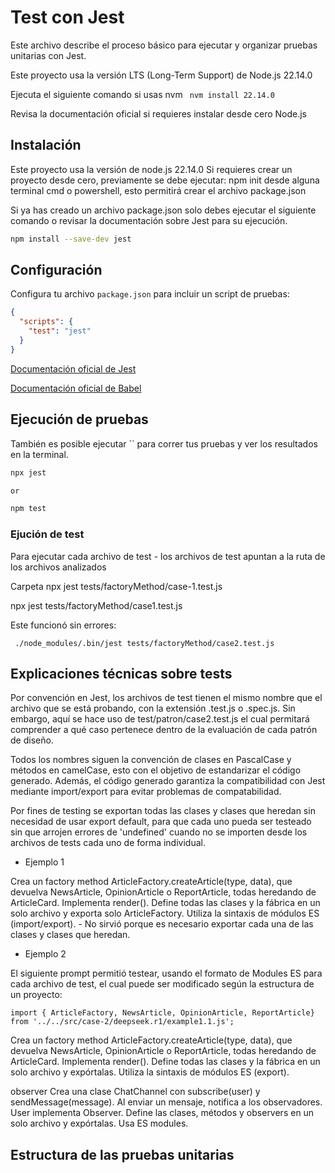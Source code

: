 # Test con Jest

Este archivo describe el proceso básico para ejecutar y organizar pruebas unitarias con Jest.

Este proyecto usa la versión LTS (Long-Term Support) de Node.js 22.14.0

Ejecuta el siguiente comando si usas nvm `
nvm install 22.14.0`

Revisa la documentación oficial si requieres instalar desde cero Node.js

## Instalación

Este proyecto usa la versión de node.js  22.14.0
Si requieres crear un proyecto desde cero, previamente se debe ejecutar: npm init desde alguna terminal cmd o powershell, esto permitirá crear el archivo package.json

Si ya has creado un archivo package.json solo debes ejecutar el siguiente comando o revisar la documentación sobre Jest para su ejecución.

```bash
npm install --save-dev jest
```

## Configuración

Configura tu archivo `package.json` para incluir un script de pruebas:

```json
{
  "scripts": {
    "test": "jest"
  }
}
```
[Documentación oficial de Jest](https://jestjs.io/docs/getting-started)

[Documentación oficial de Babel](https://jestjs.io/docs/getting-started)

## Ejecución de pruebas

También es posible ejecutar `` para correr tus pruebas y ver los resultados en la terminal.

```bash
npx jest

or

npm test
```



### Ejución de test
Para ejecutar cada archivo de test - los archivos de test apuntan a la ruta de los archivos analizados

Carpeta
npx jest tests/factoryMethod/case-1.test.js

npx jest tests/factoryMethod/case1.test.js


Este funcionó sin errores:

```
 ./node_modules/.bin/jest tests/factoryMethod/case2.test.js
```

## Explicaciones técnicas sobre tests

Por convención en Jest, los archivos de test tienen el mismo nombre que el archivo que se está probando, con la extensión .test.js o .spec.js. Sin embargo, aquí se hace uso de test/patron/case2.test.js el cual permitará comprender a qué caso pertenece dentro de la evaluación de cada patrón de diseño. 

Todos los nombres siguen la convención de clases en PascalCase y métodos en camelCase, esto con el objetivo de estandarizar el código generado.
Además, el código generado garantiza la compatibilidad con Jest mediante import/export para evitar problemas de compatabilidad.

Por fines de testing se exportan todas las clases y clases que heredan sin necesidad de usar export default, para que cada uno pueda ser testeado sin que arrojen errores de 'undefined' cuando no se importen desde los archivos de tests cada uno de forma individual.


- Ejemplo 1 

Crea un factory method ArticleFactory.createArticle(type, data), que devuelva NewsArticle, OpinionArticle o ReportArticle, todas heredando de ArticleCard. Implementa render(). Define todas las clases y la fábrica en un solo archivo y exporta solo ArticleFactory. Utiliza la sintaxis de módulos ES (import/export). - No sirvió porque es necesario exportar cada una de las clases y clases que heredan.

- Ejemplo 2

El siguiente prompt permitió testear, usando el formato de Modules ES para cada archivo de test, el cual puede ser modificado según la estructura de un proyecto:
````
import { ArticleFactory, NewsArticle, OpinionArticle, ReportArticle} from '../../src/case-2/deepseek.r1/example1.1.js';

````
Crea un factory method ArticleFactory.createArticle(type, data), que devuelva NewsArticle, OpinionArticle o ReportArticle, todas heredando de ArticleCard. Implementa render(). Define todas las clases y la fábrica en un solo archivo y expórtalas. Utiliza la sintaxis de módulos ES (export).

observer
Crea una clase ChatChannel con subscribe(user) y sendMessage(message). Al enviar un mensaje, notifica a los observadores. User implementa Observer. Define las clases, métodos y observers en un solo archivo y expórtalas. Usa ES modules.

## Estructura de las pruebas unitarias

```

```